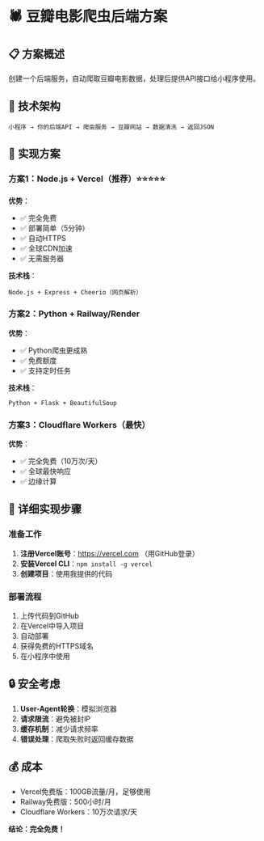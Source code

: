 # 🕷️ 豆瓣电影爬虫后端方案

## 📋 方案概述

创建一个后端服务，自动爬取豆瓣电影数据，处理后提供API接口给小程序使用。

## 🎯 技术架构

```
小程序 → 你的后端API → 爬虫服务 → 豆瓣网站 → 数据清洗 → 返回JSON
```

## 🚀 实现方案

### 方案1：Node.js + Vercel（推荐）⭐⭐⭐⭐⭐

**优势**：
- ✅ 完全免费
- ✅ 部署简单（5分钟）
- ✅ 自动HTTPS
- ✅ 全球CDN加速
- ✅ 无需服务器

**技术栈**：
```
Node.js + Express + Cheerio（网页解析）
```

### 方案2：Python + Railway/Render

**优势**：
- ✅ Python爬虫更成熟
- ✅ 免费额度
- ✅ 支持定时任务

**技术栈**：
```
Python + Flask + BeautifulSoup
```

### 方案3：Cloudflare Workers（最快）

**优势**：
- ✅ 完全免费（10万次/天）
- ✅ 全球最快响应
- ✅ 边缘计算

## 📝 详细实现步骤

### 准备工作

1. **注册Vercel账号**：https://vercel.com （用GitHub登录）
2. **安装Vercel CLI**：`npm install -g vercel`
3. **创建项目**：使用我提供的代码

### 部署流程

1. 上传代码到GitHub
2. 在Vercel中导入项目
3. 自动部署
4. 获得免费的HTTPS域名
5. 在小程序中使用

## 🔒 安全考虑

1. **User-Agent轮换**：模拟浏览器
2. **请求限流**：避免被封IP
3. **缓存机制**：减少请求频率
4. **错误处理**：爬取失败时返回缓存数据

## 💰 成本

- Vercel免费版：100GB流量/月，足够使用
- Railway免费版：500小时/月
- Cloudflare Workers：10万次请求/天

**结论：完全免费！**

